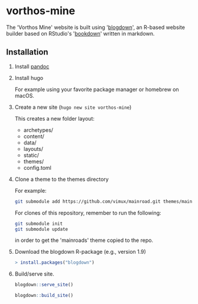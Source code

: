 # vorthos-mine
The 'Vorthos  Mine' website is built using '[blogdown][blogdown_web]', an R-based website builder based on RStudio's '[bookdown][bookdown_web]' written in markdown.

## Installation
1. Install [pandoc](https://pandoc.org/)
1. Install hugo

    For example using your favorite package manager or homebrew on macOS.
1. Create a new site (`hugo new site vorthos-mine`)

    This creates a new folder layout:

    * archetypes/
    * content/
    * data/
    * layouts/
    * static/
    * themes/
    * config.toml
1. Clone a theme to the themes directory

    For example:

    ```sh
    git submodule add https://github.com/vimux/mainroad.git themes/mainroad
    ```

    For clones of this repository, remember to run the following:

    ```sh
    git submodule init
    git submodule update
    ```

    in order to get the 'mainroads' theme copied to the repo.
1. Download the blogdown R-package (e.g., version 1.9)

    ```r
    > install.packages("blogdown")
    ```

1. Build/serve site.

    ```r
    blogdown::serve_site()
    ```

    ```r
    blogdown::build_site() 
    ```


[blogdown_web]: https://bookdown.org/yihui/blogdown/
[bookdown_web]: https://bookdown.org/
